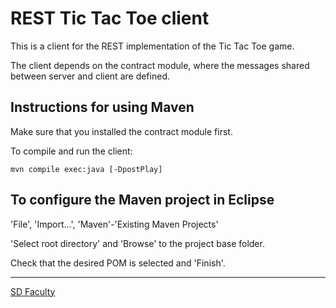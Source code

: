 # REST Tic Tac Toe client

This is a client for the REST implementation of the Tic Tac Toe game.

The client depends on the contract module, where the messages shared between server and client are defined. 

## Instructions for using Maven

Make sure that you installed the contract module first.

To compile and run the client:

```
mvn compile exec:java [-DpostPlay]
```


## To configure the Maven project in Eclipse

'File', 'Import...', 'Maven'-'Existing Maven Projects'

'Select root directory' and 'Browse' to the project base folder.

Check that the desired POM is selected and 'Finish'.


----

[SD Faculty](mailto:leic-sod@disciplinas.tecnico.ulisboa.pt)

